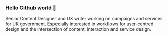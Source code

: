 ### Hello Github world 👋

Senior Content Designer and UX writer working on campaigns and services for UK government. Especially interested in workflows for user-centred design and the intersection of content, interaction and service design.

